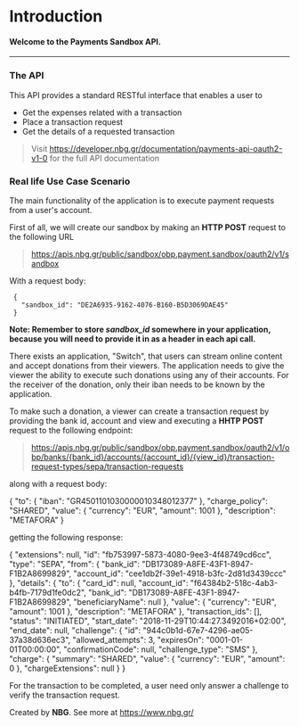# **Introduction**
#### Welcome to the Payments Sandbox API.

------------------------------------------------------------------------------------------

### The API
This API provides a standard RESTful interface that enables a user to
* Get the expenses related with a transaction
* Place a transaction request
* Get the details of a requested transaction

> Visit https://developer.nbg.gr/documentation/payments-api-oauth2-v1-0
> for the full API documentation

### Real life Use Case Scenario

The main functionality of the application is to execute payment requests from a user's account.

First of all, we will create our sandbox by making an **HTTP POST** request to the following URL
> https://apis.nbg.gr/public/sandbox/obp.payment.sandbox/oauth2/v1/sandbox

With a request body:
```
 {
   "sandbox_id": "DE2A6935-9162-4076-B160-B5D3069DAE45"
 }
``` 

**Note: Remember to store *sandbox_id* somewhere in your application, because you will need to provide it in as a header
in each api call.**


There exists an application, "Switch", that users can stream online content and accept donations from their viewers. The application needs to give the viewer the ability to 
execute such donations using any of their accounts. For the receiver of the donation, only their iban needs to be known by the application.

To make such a donation, a viewer can create a transaction request by providing the bank id, account and view and executing a **HHTP POST** request to the following endpoint:
> https://apis.nbg.gr/public/sandbox/obp.payment.sandbox/oauth2/v1/obp/banks/{bank_id}/accounts/{account_id}/{view_id}/transaction-request-types/sepa/transaction-requests

along with a request body:

{
	"to": {
		"iban": "GR4501101030000010348012377"
	},
	"charge_policy": "SHARED",
	"value": {
		"currency": "EUR",
		"amount": 1001
	},
	"description": "METAFORA"
}


getting the following response:



{
    "extensions": null,
    "id": "fb753997-5873-4080-9ee3-4f48749cd6cc",
    "type": "SEPA",
    "from": {
        "bank_id": "DB173089-A8FE-43F1-8947-F1B2A8699829",
        "account_id": "cee1db2f-39e1-4918-b3fc-2d81d3439ccc"
    },
    "details": {
        "to": {
            "card_id": null,
            "account_id": "f64384b2-518c-4ab3-b4fb-7179d1fe0dc2",
            "bank_id": "DB173089-A8FE-43F1-8947-F1B2A8699829",
            "beneficiaryName": null
        },
        "value": {
            "currency": "EUR",
            "amount": 1001
        },
        "description": "METAFORA"
    },
    "transaction_ids": [],
    "status": "INITIATED",
    "start_date": "2018-11-29T10:44:27.3492016+02:00",
    "end_date": null,
    "challenge": {
        "id": "944c0b1d-67e7-4296-ae05-37a38d636ec3",
        "allowed_attempts": 3,
        "expiresOn": "0001-01-01T00:00:00",
        "confirmationCode": null,
        "challenge_type": "SMS"
    },
    "charge": {
        "summary": "SHARED",
        "value": {
            "currency": "EUR",
            "amount": 0
        },
        "chargeExtensions": null
    }
}

For the transaction to be completed, a user need only answer a challenge to verify the transaction request.

Created by **NBG**. 
See more at https://www.nbg.gr/
